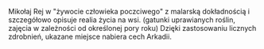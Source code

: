 Mikołaj Rej w "żywocie człowieka poczciwego" z malarską dokładnością i szczegółowo opisuje realia życia na wsi. (gatunki uprawianych roślin, zajęcia w zależności od określonej pory roku) Dzięki zastosowaniu licznych zdrobnień, ukazane miejsce nabiera cech Arkadii.